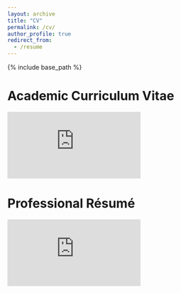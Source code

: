 ```yaml
---
layout: archive
title: "CV"
permalink: /cv/
author_profile: true
redirect_from:
  - /resume
---
```


{% include base_path %}

Academic Curriculum Vitae
======
<embed src="https://github.com/omercadopopular/omercadopopular.github.io/raw/master/files/academic_resume.pdf" type="application/pdf">

Professional Résumé
======
<embed src="https://github.com/omercadopopular/omercadopopular.github.io/raw/master/files/professional_resume.pdf" type="application/pdf">
